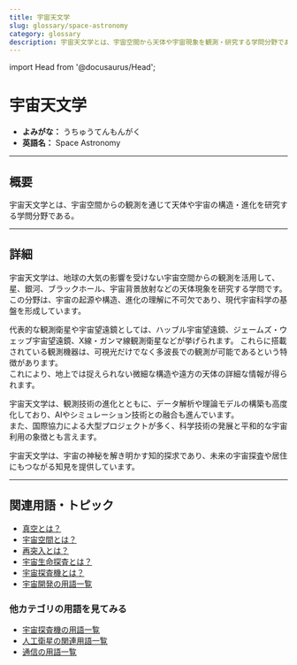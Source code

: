 ```yaml
---
title: 宇宙天文学
slug: glossary/space-astronomy
category: glossary
description: 宇宙天文学とは、宇宙空間から天体や宇宙現象を観測・研究する学問分野である。
---
```


import Head from '@docusaurus/Head';

<Head>
  <script type="application/ld+json">
    {`{
      "@context": "https://schema.org",
      "@type": "DefinedTerm",
      "name": "宇宙天文学",
      "inDefinedTermSet": "https://www.space-portal.org",
      "termCode": "glossary/space-astronomy",
      "description": "宇宙天文学とは、宇宙空間から天体や宇宙現象を観測・研究する学問分野である。",
      "url": "https://www.space-portal.org/docs/glossary/space-astronomy"
    }`}
  </script>
</Head>

# 宇宙天文学

- **よみがな：** うちゅうてんもんがく  
- **英語名：** Space Astronomy  

---

## 概要

宇宙天文学とは、宇宙空間からの観測を通じて天体や宇宙の構造・進化を研究する学問分野である。

---

## 詳細

宇宙天文学は、地球の大気の影響を受けない宇宙空間からの観測を活用して、星、銀河、ブラックホール、宇宙背景放射などの天体現象を研究する学問です。  
この分野は、宇宙の起源や構造、進化の理解に不可欠であり、現代宇宙科学の基盤を形成しています。  

代表的な観測衛星や宇宙望遠鏡としては、ハッブル宇宙望遠鏡、ジェームズ・ウェッブ宇宙望遠鏡、X線・ガンマ線観測衛星などが挙げられます。
これらに搭載されている観測機器は、可視光だけでなく多波長での観測が可能であるという特徴があります。  
これにより、地上では捉えられない微細な構造や遠方の天体の詳細な情報が得られます。  

宇宙天文学は、観測技術の進化とともに、データ解析や理論モデルの構築も高度化しており、AIやシミュレーション技術との融合も進んでいます。  
また、国際協力による大型プロジェクトが多く、科学技術の発展と平和的な宇宙利用の象徴とも言えます。  

宇宙天文学は、宇宙の神秘を解き明かす知的探求であり、未来の宇宙探査や居住にもつながる知見を提供しています。

---

## 関連用語・トピック

- [真空とは？](docs/glossary/vacuum)
- [宇宙空間とは？](docs/glossary/space)
- [再突入とは？](docs/explorer/technology/reentry)
- [宇宙生命探査とは？](docs/explorer/type/astrobiology-exploration)
- [宇宙探査機とは？](docs/explorer/space-probe)
- [宇宙開発の用語一覧](docs/category/glossary)

### 他カテゴリの用語を見てみる
- [宇宙探査機の用語一覧](docs/category/explorer)
- [人工衛星の関連用語一覧](docs/category/satellite)
- [通信の用語一覧](docs/category/communication)
